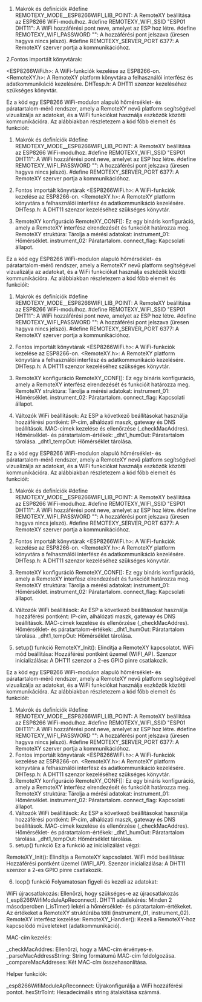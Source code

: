 1. Makrók és definíciók
#define REMOTEXY_MODE__ESP8266WIFI_LIB_POINT: A RemoteXY beállítása az ESP8266 WiFi-modulhoz.
#define REMOTEXY_WIFI_SSID "ESP01 DHT11": A WiFi hozzáférési pont neve, amelyet az ESP hoz létre.
#define REMOTEXY_WIFI_PASSWORD "": A hozzáférési pont jelszava (üresen hagyva nincs jelszó).
#define REMOTEXY_SERVER_PORT 6377: A RemoteXY szerver portja a kommunikációhoz.

2.Fontos importált könyvtárak:

<ESP8266WiFi.h>: A WiFi-funkciók kezelése az ESP8266-on.
<RemoteXY.h>: A RemoteXY platform könyvtára a felhasználói interfész és adatkommunikáció kezelésére.
DHTesp.h: A DHT11 szenzor kezeléséhez szükséges könyvtár.


Ez a kód egy ESP8266 WiFi-modulon alapuló hőmérséklet- és páratartalom-mérő rendszer, amely a RemoteXY nevű platform segítségével vizualizálja az adatokat, és a WiFi funkciókat használja eszközök közötti kommunikációra. Az alábbiakban részletezem a kód főbb elemeit és funkcióit:

1. Makrók és definíciók
#define REMOTEXY_MODE__ESP8266WIFI_LIB_POINT: A RemoteXY beállítása az ESP8266 WiFi-modulhoz.
#define REMOTEXY_WIFI_SSID "ESP01 DHT11": A WiFi hozzáférési pont neve, amelyet az ESP hoz létre.
#define REMOTEXY_WIFI_PASSWORD "": A hozzáférési pont jelszava (üresen hagyva nincs jelszó).
#define REMOTEXY_SERVER_PORT 6377: A RemoteXY szerver portja a kommunikációhoz.
2. Fontos importált könyvtárak
<ESP8266WiFi.h>: A WiFi-funkciók kezelése az ESP8266-on.
<RemoteXY.h>: A RemoteXY platform könyvtára a felhasználói interfész és adatkommunikáció kezelésére.
DHTesp.h: A DHT11 szenzor kezeléséhez szükséges könyvtár.

4. RemoteXY konfiguráció
RemoteXY_CONF[]: Ez egy bináris konfiguráció, amely a RemoteXY interfész elrendezését és funkcióit határozza meg.
RemoteXY struktúra: Tárolja a mérési adatokat:
instrument_01: Hőmérséklet.
instrument_02: Páratartalom.
connect_flag: Kapcsolati állapot.


Ez a kód egy ESP8266 WiFi-modulon alapuló hőmérséklet- és páratartalom-mérő rendszer, amely a RemoteXY nevű platform segítségével vizualizálja az adatokat, és a WiFi funkciókat használja eszközök közötti kommunikációra. Az alábbiakban részletezem a kód főbb elemeit és funkcióit:

1. Makrók és definíciók
#define REMOTEXY_MODE__ESP8266WIFI_LIB_POINT: A RemoteXY beállítása az ESP8266 WiFi-modulhoz.
#define REMOTEXY_WIFI_SSID "ESP01 DHT11": A WiFi hozzáférési pont neve, amelyet az ESP hoz létre.
#define REMOTEXY_WIFI_PASSWORD "": A hozzáférési pont jelszava (üresen hagyva nincs jelszó).
#define REMOTEXY_SERVER_PORT 6377: A RemoteXY szerver portja a kommunikációhoz.

3. Fontos importált könyvtárak
<ESP8266WiFi.h>: A WiFi-funkciók kezelése az ESP8266-on.
<RemoteXY.h>: A RemoteXY platform könyvtára a felhasználói interfész és adatkommunikáció kezelésére.
DHTesp.h: A DHT11 szenzor kezeléséhez szükséges könyvtár.

4. RemoteXY konfiguráció
RemoteXY_CONF[]: Ez egy bináris konfiguráció, amely a RemoteXY interfész elrendezését és funkcióit határozza meg.
RemoteXY struktúra: Tárolja a mérési adatokat:
instrument_01: Hőmérséklet.
instrument_02: Páratartalom.
connect_flag: Kapcsolati állapot.

5. Változók
WiFi beállítások: Az ESP a következő beállításokat használja hozzáférési pontként:
IP-cím, alhálózati maszk, gateway és DNS beállítások.
MAC-címek kezelése és ellenőrzése (_checkMacAddres).
Hőmérséklet- és páratartalom-értékek:
_dht1_humOut: Páratartalom tárolása.
_dht1_tempOut: Hőmérséklet tárolása.


Ez a kód egy ESP8266 WiFi-modulon alapuló hőmérséklet- és páratartalom-mérő rendszer, amely a RemoteXY nevű platform segítségével vizualizálja az adatokat, és a WiFi funkciókat használja eszközök közötti kommunikációra. Az alábbiakban részletezem a kód főbb elemeit és funkcióit:

1. Makrók és definíciók
#define REMOTEXY_MODE__ESP8266WIFI_LIB_POINT: A RemoteXY beállítása az ESP8266 WiFi-modulhoz.
#define REMOTEXY_WIFI_SSID "ESP01 DHT11": A WiFi hozzáférési pont neve, amelyet az ESP hoz létre.
#define REMOTEXY_WIFI_PASSWORD "": A hozzáférési pont jelszava (üresen hagyva nincs jelszó).
#define REMOTEXY_SERVER_PORT 6377: A RemoteXY szerver portja a kommunikációhoz.
2. Fontos importált könyvtárak
<ESP8266WiFi.h>: A WiFi-funkciók kezelése az ESP8266-on.
<RemoteXY.h>: A RemoteXY platform könyvtára a felhasználói interfész és adatkommunikáció kezelésére.
DHTesp.h: A DHT11 szenzor kezeléséhez szükséges könyvtár.
3. RemoteXY konfiguráció
RemoteXY_CONF[]: Ez egy bináris konfiguráció, amely a RemoteXY interfész elrendezését és funkcióit határozza meg.
RemoteXY struktúra: Tárolja a mérési adatokat:
instrument_01: Hőmérséklet.
instrument_02: Páratartalom.
connect_flag: Kapcsolati állapot.
4. Változók
WiFi beállítások: Az ESP a következő beállításokat használja hozzáférési pontként:
IP-cím, alhálózati maszk, gateway és DNS beállítások.
MAC-címek kezelése és ellenőrzése (_checkMacAddres).
Hőmérséklet- és páratartalom-értékek:
_dht1_humOut: Páratartalom tárolása.
_dht1_tempOut: Hőmérséklet tárolása.

6. setup() funkció
RemoteXY_Init(): Elindítja a RemoteXY kapcsolatot.
WiFi mód beállítása: Hozzáférési pontként üzemel (WIFI_AP).
Szenzor inicializálása: A DHT11 szenzor a 2-es GPIO pinre csatlakozik.


Ez a kód egy ESP8266 WiFi-modulon alapuló hőmérséklet- és páratartalom-mérő rendszer, amely a RemoteXY nevű platform segítségével vizualizálja az adatokat, és a WiFi funkciókat használja eszközök közötti kommunikációra. Az alábbiakban részletezem a kód főbb elemeit és funkcióit:

1. Makrók és definíciók
#define REMOTEXY_MODE__ESP8266WIFI_LIB_POINT: A RemoteXY beállítása az ESP8266 WiFi-modulhoz.
#define REMOTEXY_WIFI_SSID "ESP01 DHT11": A WiFi hozzáférési pont neve, amelyet az ESP hoz létre.
#define REMOTEXY_WIFI_PASSWORD "": A hozzáférési pont jelszava (üresen hagyva nincs jelszó).
#define REMOTEXY_SERVER_PORT 6377: A RemoteXY szerver portja a kommunikációhoz.
2. Fontos importált könyvtárak
<ESP8266WiFi.h>: A WiFi-funkciók kezelése az ESP8266-on.
<RemoteXY.h>: A RemoteXY platform könyvtára a felhasználói interfész és adatkommunikáció kezelésére.
DHTesp.h: A DHT11 szenzor kezeléséhez szükséges könyvtár.
3. RemoteXY konfiguráció
RemoteXY_CONF[]: Ez egy bináris konfiguráció, amely a RemoteXY interfész elrendezését és funkcióit határozza meg.
RemoteXY struktúra: Tárolja a mérési adatokat:
instrument_01: Hőmérséklet.
instrument_02: Páratartalom.
connect_flag: Kapcsolati állapot.
4. Változók
WiFi beállítások: Az ESP a következő beállításokat használja hozzáférési pontként:
IP-cím, alhálózati maszk, gateway és DNS beállítások.
MAC-címek kezelése és ellenőrzése (_checkMacAddres).
Hőmérséklet- és páratartalom-értékek:
_dht1_humOut: Páratartalom tárolása.
_dht1_tempOut: Hőmérséklet tárolása.
5. setup() funkció
Ez a funkció az inicializálást végzi:

RemoteXY_Init(): Elindítja a RemoteXY kapcsolatot.
WiFi mód beállítása: Hozzáférési pontként üzemel (WIFI_AP).
Szenzor inicializálása: A DHT11 szenzor a 2-es GPIO pinre csatlakozik.

6. loop() funkció
Folyamatosan figyeli és kezeli az adatokat:

WiFi újracsatlakozás:
Ellenőrzi, hogy szükséges-e az újracsatlakozás (_esp8266WifiModuleApReconnect).
DHT11 adatlekérés:
Minden 2 másodpercben (_isTimer) lekéri a hőmérséklet- és páratartalom-értékeket.
Az értékeket a RemoteXY struktúrába tölti (instrument_01, instrument_02).
RemoteXY interfész kezelése:
RemoteXY_Handler(): Kezeli a RemoteXY-hoz kapcsolódó műveleteket (adatkommunikáció).

MAC-cím kezelés:

_checkMacAddres: Ellenőrzi, hogy a MAC-cím érvényes-e.
_parseMacAddressString: String formátumú MAC-cím feldolgozása.
_compareMacAddreses: Két MAC-cím összehasonlítása.

Helper funkciók:

_esp8266WifiModuleApReconnect: Újrakonfigurálja a WiFi hozzáférési pontot.
hexStrToInt: Hexadecimális string átalakítása számmá.
